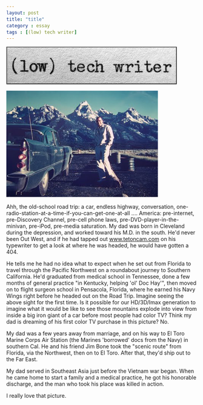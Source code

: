 ```yaml
---
layout: post
title: "title"
category : essay
tags : [(low) tech writer]
---
```

[![low tech writer](/assets/ltw/header14.jpg)](http://lowtechwriter.com)

[![Road Trip](/assets/ltw/michael1959.jpg)](/assets/ltw/michael1959bg.jpg)

Ahh, the old-school road trip: a car, endless highway, conversation, one-radio-station-at-a-time-if-you-can-get-one-at-all .... America: pre-internet, pre-Discovery Channel, pre-cell phone laws, pre-DVD-player-in-the-minivan, pre-iPod, pre-media saturation. My dad was born in Cleveland during the depression, and worked toward his M.D. in the south. He'd never been Out West, and if he had tapped out www.tetoncam.com on his typewriter to get a look at where he was headed, he would have gotten a 404.

He tells me he had no idea what to expect when he set out from Florida to travel through the Pacific Northwest on a roundabout journey to Southern California. He'd graduated from medical school in Tennessee, done a few months of general practice "in Kentucky, helping 'ol' Doc Hay'", then moved on to flight surgeon school in Pensacola, Florida, where he earned his Navy Wings right before he headed out on the Road Trip. Imagine seeing the above sight for the first time. Is it possible for our HD/3D/Imax generation to imagine what it would be like to see those mountains explode into view from inside a big iron giant of a car before most people had color TV? Think my dad is dreaming of his first color TV purchase in this picture? No. 

My dad was a few years away from marriage, and on his way to El Toro Marine Corps Air Station (the Marines 'borrowed' docs from the Navy) in southern Cal. He and his friend Jim Bone took the "scenic route" from Florida, via the Northwest, then on to El Toro. After that, they'd ship out to the Far East.

My dad served in Southeast Asia just before the Vietnam war began. When he came home to start a family and a medical practice, he got his honorable discharge, and the man who took his place was killed in action.

I really love that picture. 
